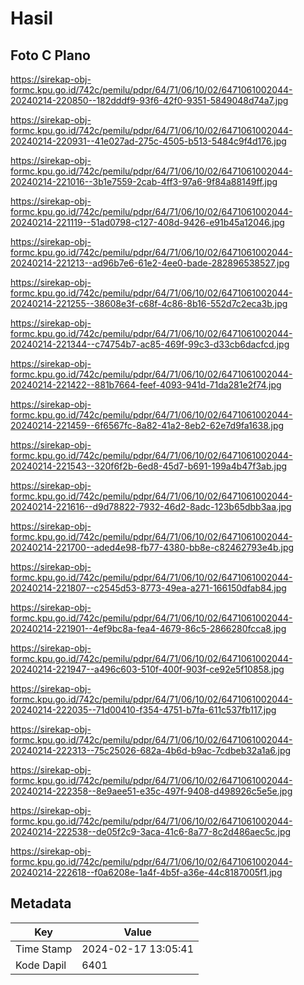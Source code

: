 # Hasil

## Foto C Plano

https://sirekap-obj-formc.kpu.go.id/742c/pemilu/pdpr/64/71/06/10/02/6471061002044-20240214-220850--182dddf9-93f6-42f0-9351-5849048d74a7.jpg

https://sirekap-obj-formc.kpu.go.id/742c/pemilu/pdpr/64/71/06/10/02/6471061002044-20240214-220931--41e027ad-275c-4505-b513-5484c9f4d176.jpg

https://sirekap-obj-formc.kpu.go.id/742c/pemilu/pdpr/64/71/06/10/02/6471061002044-20240214-221016--3b1e7559-2cab-4ff3-97a6-9f84a88149ff.jpg

https://sirekap-obj-formc.kpu.go.id/742c/pemilu/pdpr/64/71/06/10/02/6471061002044-20240214-221119--51ad0798-c127-408d-9426-e91b45a12046.jpg

https://sirekap-obj-formc.kpu.go.id/742c/pemilu/pdpr/64/71/06/10/02/6471061002044-20240214-221213--ad96b7e6-61e2-4ee0-bade-282896538527.jpg

https://sirekap-obj-formc.kpu.go.id/742c/pemilu/pdpr/64/71/06/10/02/6471061002044-20240214-221255--38608e3f-c68f-4c86-8b16-552d7c2eca3b.jpg

https://sirekap-obj-formc.kpu.go.id/742c/pemilu/pdpr/64/71/06/10/02/6471061002044-20240214-221344--c74754b7-ac85-469f-99c3-d33cb6dacfcd.jpg

https://sirekap-obj-formc.kpu.go.id/742c/pemilu/pdpr/64/71/06/10/02/6471061002044-20240214-221422--881b7664-feef-4093-941d-71da281e2f74.jpg

https://sirekap-obj-formc.kpu.go.id/742c/pemilu/pdpr/64/71/06/10/02/6471061002044-20240214-221459--6f6567fc-8a82-41a2-8eb2-62e7d9fa1638.jpg

https://sirekap-obj-formc.kpu.go.id/742c/pemilu/pdpr/64/71/06/10/02/6471061002044-20240214-221543--320f6f2b-6ed8-45d7-b691-199a4b47f3ab.jpg

https://sirekap-obj-formc.kpu.go.id/742c/pemilu/pdpr/64/71/06/10/02/6471061002044-20240214-221616--d9d78822-7932-46d2-8adc-123b65dbb3aa.jpg

https://sirekap-obj-formc.kpu.go.id/742c/pemilu/pdpr/64/71/06/10/02/6471061002044-20240214-221700--aded4e98-fb77-4380-bb8e-c82462793e4b.jpg

https://sirekap-obj-formc.kpu.go.id/742c/pemilu/pdpr/64/71/06/10/02/6471061002044-20240214-221807--c2545d53-8773-49ea-a271-166150dfab84.jpg

https://sirekap-obj-formc.kpu.go.id/742c/pemilu/pdpr/64/71/06/10/02/6471061002044-20240214-221901--4ef9bc8a-fea4-4679-86c5-2866280fcca8.jpg

https://sirekap-obj-formc.kpu.go.id/742c/pemilu/pdpr/64/71/06/10/02/6471061002044-20240214-221947--a496c603-510f-400f-903f-ce92e5f10858.jpg

https://sirekap-obj-formc.kpu.go.id/742c/pemilu/pdpr/64/71/06/10/02/6471061002044-20240214-222035--71d00410-f354-4751-b7fa-611c537fb117.jpg

https://sirekap-obj-formc.kpu.go.id/742c/pemilu/pdpr/64/71/06/10/02/6471061002044-20240214-222313--75c25026-682a-4b6d-b9ac-7cdbeb32a1a6.jpg

https://sirekap-obj-formc.kpu.go.id/742c/pemilu/pdpr/64/71/06/10/02/6471061002044-20240214-222358--8e9aee51-e35c-497f-9408-d498926c5e5e.jpg

https://sirekap-obj-formc.kpu.go.id/742c/pemilu/pdpr/64/71/06/10/02/6471061002044-20240214-222538--de05f2c9-3aca-41c6-8a77-8c2d486aec5c.jpg

https://sirekap-obj-formc.kpu.go.id/742c/pemilu/pdpr/64/71/06/10/02/6471061002044-20240214-222618--f0a6208e-1a4f-4b5f-a36e-44c8187005f1.jpg


## Metadata

| Key        | Value               |
| ---------- | ------------------- |
| Time Stamp | 2024-02-17 13:05:41 |
| Kode Dapil | 6401                |



